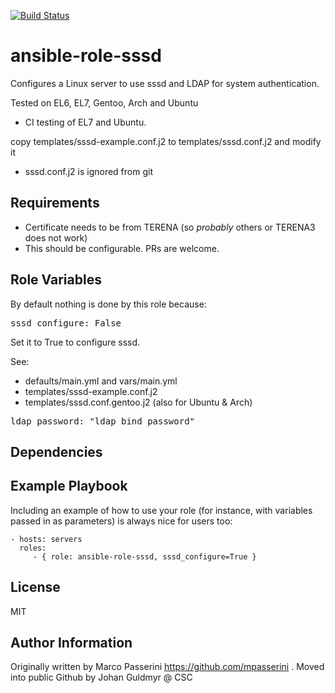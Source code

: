 [![Build Status](https://travis-ci.org/CSCfi/ansible-role-sssd.svg?branch=master)](https://travis-ci.org/CSCfi/ansible-role-sssd)

ansible-role-sssd
=========

Configures a Linux server to use sssd and LDAP for system authentication.

Tested on EL6, EL7, Gentoo, Arch and Ubuntu

 - CI testing of EL7 and Ubuntu.

copy templates/sssd-example.conf.j2 to templates/sssd.conf.j2 and modify it
 - sssd.conf.j2 is ignored from git

Requirements
------------

 - Certificate needs to be from TERENA (so _probably_ others or TERENA3 does not work)
  - This should be configurable. PRs are welcome.

Role Variables
--------------

By default nothing is done by this role because:
<pre>
sssd_configure: False
</pre>

Set it to True to configure sssd.

See:
 - defaults/main.yml and vars/main.yml
 - templates/sssd-example.conf.j2
 - templates/sssd.conf.gentoo.j2 (also for Ubuntu & Arch)

<pre>
ldap_password: "ldap_bind_password"
</pre>

Dependencies
------------


Example Playbook
----------------

Including an example of how to use your role (for instance, with variables passed in as parameters) is always nice for users too:

    - hosts: servers
      roles:
         - { role: ansible-role-sssd, sssd_configure=True }

License
-------

MIT

Author Information
------------------

Originally written by Marco Passerini https://github.com/mpasserini . Moved into public Github by Johan Guldmyr @ CSC
